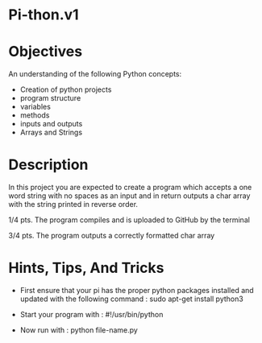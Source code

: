 # Pi-thon.v1
# Objectives
An understanding of the following Python concepts:

- Creation of python projects
- program structure
- variables
- methods
- inputs and outputs
- Arrays and Strings

# Description

In this project you are expected to create a program which accepts a one word string with no spaces as an input and in return outputs a char array with the string printed in reverse order.

1/4 pts. The program compiles and is uploaded to GitHub by the terminal

3/4 pts. The program outputs a correctly formatted char array

# Hints, Tips, And Tricks

- First ensure that your pi has the proper python packages installed and updated with the following command : sudo apt-get install python3

- Start your program with : #!/usr/bin/python

- Now run with : python file-name.py
